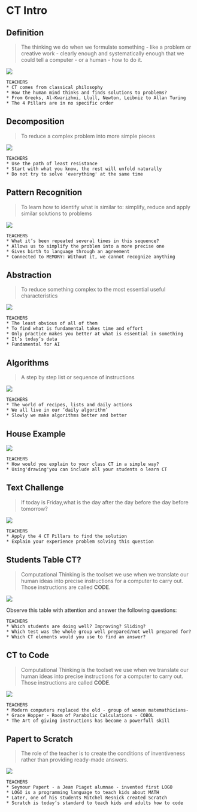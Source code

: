 # CT Intro


## Definition
> The thinking we do when we formulate something - like a problem or creative work - clearly enough and systematically enough that we could tell a computer - or a human - how to do it.

![](./assets/images/am-ct-intro/CT_Intro_Slides_1.png)

    TEACHERS
    * CT comes from classical philosophy
    * How the human mind thinks and finds solutions to problems?
    * From Greeks, Al-Kwarizhmi, Llull, Newton, Leibniz to Allan Turing
    * The 4 Pillars are in no specific order

## Decomposition
> To reduce a complex problem into more simple pieces

![](./assets/images/am-ct-intro/CT_Intro_Slides_2.png)

    TEACHERS
    * Use the path of least resistance
    * Start with what you know, the rest will unfold naturally
    * Do not try to solve 'everything' at the same time

## Pattern Recognition
> To learn how to identify what is similar to: simplify, reduce and apply similar solutions to problems

![](./assets/images/am-ct-intro/CT_Intro_Slides_3.png)

    TEACHERS
    * What it’s been repeated several times in this sequence?
    * Allows us to simplify the problem into a more precise one
    * Gives birth to language through an agreement
    * Connected to MEMORY: Without it, we cannot recognize anything

## Abstraction
> To reduce something complex to the most essential useful characteristics

![](./assets/images/am-ct-intro/CT_Intro_Slides_4.png)

    TEACHERS
    * The least obvious of all of them
    * To find what is fundamental takes time and effort
    * Only practice makes you better at what is essential in something
    * It’s today’s data
    * Fundamental for AI

## Algorithms
> A step by step list or sequence of instructions

![](./assets/images/am-ct-intro/CT_Intro_Slides_5.png)

    TEACHERS
    * The world of recipes, lists and daily actions
    * We all live in our ‘daily algorithm’
    * Slowly we make algorithms better and better

## House Example

![](./assets/images/am-ct-intro/CT_Intro_Slides_6.png)

    TEACHERS
    * How would you explain to your class CT in a simple way? 
    * Using'drawing'you can include all your students o learn CT

## Text Challenge 
> If today is Friday,what is the day after the day before the day before tomorrow?

![](./assets/images/am-ct-intro/CT_Intro_Slides_7.png)

    TEACHERS
    * Apply the 4 CT Pillars to find the solution
    * Explain your experience problem solving this question

## Students Table CT?
> Computational Thinking is the toolset we use when we translate our human ideas into precise instructions for a computer to carry  out. Those instructions are called **CODE**.

![](/assets/images/am-ct-intro/CT_Intro_Slides_8.png)

Observe this table with attention and answer the following questions:

    TEACHERS
    * Which students are doing well? Improving? Sliding?
    * Which test was the whole group well prepared/not well prepared for?
    * Which CT elements would you use to find an answer?



## CT to Code
> Computational Thinking is the toolset we use when we translate our human ideas into precise instructions for a computer to carry  out. Those instructions are called **CODE**.

![](/assets/images/am-ct-intro/CT_Intro_Slides_9.png)

    TEACHERS
    * Modern computers replaced the old - group of women matemathicians-
    * Grace Hopper - Room of Parabolic Calculations - COBOL
    * The Art of giving instructions has become a powerfull skill


## Papert to Scratch

> The role of the teacher is to create the conditions of inventiveness rather than providing ready-made answers.

![](/assets/images/am-ct-intro/CT_Intro_Slides_10.png)

    TEACHERS
    * Seymour Papert - a Jean Piaget alumnae - invented first LOGO
    * LOGO is a programming language to teach kids about MATH
    * Later, one of his students Mitchel Resnick created Scratch
    * Scratch is today’s standard to teach kids and adults how to code


